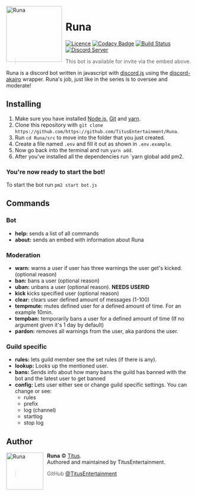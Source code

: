 <img width="150" height="150" align="left" style="float: left; margin: 0 10px 0 0;" alt="Runa" src="https://i.imgur.com/4BMLwt0.gif">

# Runa

[![Licence](https://img.shields.io/github/license/TitusEntertainment/Runa.svg)](https://github.com/TitusEntertainment/Runa/blob/master/LICENSE.md)
[![Codacy Badge](https://api.codacy.com/project/badge/Grade/d5d4923eafc24cb2bdd5fc89b36be712)](https://app.codacy.com/app/TitusEntertainment/Runa?utm_source=github.com&utm_medium=referral&utm_content=TitusEntertainment/Runa&utm_campaign=Badge_Grade_Dashboard)
[![Build Status](https://www.travis-ci.org/TitusEntertainment/Runa.svg?branch=master)](https://www.travis-ci.org/TitusEntertainment/Runa)
[![Discord Server](https://discordapp.com/api/guilds/585164156710158337/embed.png)](https://discord.gg/jQ9cN55)

> This bot is available for invite via the embed above.

Runa is a discord bot written in javascript with [discord.js](https://discord.js.org/#/) using the
[discord-akairo](https://discord-akairo.github.io/#/) wrapper. Runa's job, just like in the series is to oversee and moderate!

## Installing

1. Make sure you have installed [Node.js](https://nodejs.org/en/), [Git](https://git-scm.com/) and [yarn](https://yarnpkg.com/).
2. Clone this repository with `git clone https://github.com/https://github.com/TitusEntertainment/Runa`.
3. Run `cd Runa/src` to move into the folder that you just created.
4. Create a file named `.env` and fill it out as shown in `.env.example`.
5. Now go back into the terminal and run `yarn add`.
6. After you've installed all the dependencies run `yarn global add pm2.

### You're now ready to start the bot!

To start the bot run `pm2 start bot.js`

## Commands

### Bot

- **help:** sends a list of all commands
- **about:** sends an embed with information about Runa

### Moderation

- **warn:** warns a user if user has three warnings the user get's kicked. (optional reason)
- **ban:** bans a user (optional reason)
- **uban:** unbans a user (optional reason). **NEEDS USERID**
- **kick** kicks specified user (optional reason)
- **clear:** clears user defined amount of messages (1-100)
- **tempmute:** mutes defined user for a defined amount of time. For an example 10min.
- **tempban:** temporarily bans a user for a defined amount of time (If no argument given it's 1 day by default)
- **pardon:** removes all warnings from the user, aka pardons the user.

### Guild specific

- **rules:** lets guild member see the set rules (if there is any).
- **lookup:** Looks up the mentioned user.
- **bans:** Sends info about how many bans the guild has banned with the bot and the latest user to get banned
- **config:** Lets user either see or change guild specific settings. You can change or see:
  - rules
  - prefix
  - log (channel)
  - startlog
  - stop log

## Author

<img src="https://i.imgur.com/rAvP1k0.jpg" width="100" height="100" align="left" style="float: left; margin: 0 10px 0 0;" alt="Runa" >

**Runa** © [Titus](https://github.com/TitusEntertainment).  
Authored and maintained by TitusEntertainment.

> GitHub [@TitusEntertainment](https://github.com/TitusEntertainment)
